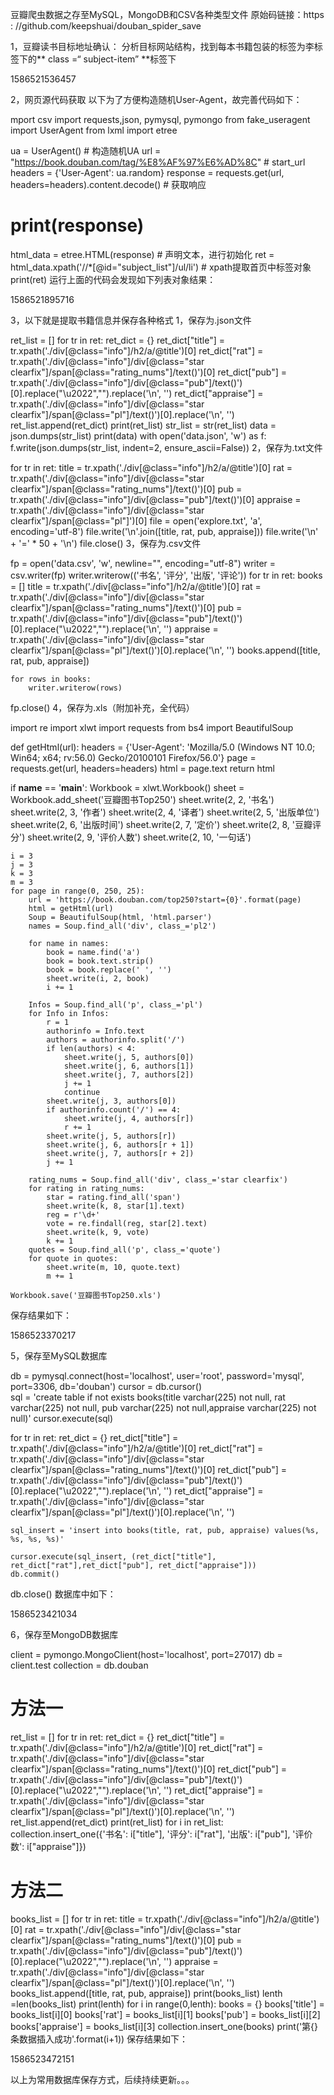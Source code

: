 豆瓣爬虫数据之存至MySQL，MongoDB和CSV各种类型文件
原始码链接：https : //github.com/keepshuai/douban_spider_save

1，豆瓣读书目标地址确认：
分析目标网站结构，找到每本书籍包装的标签为李标签下的** class =“ subject-item” **标签下

1586521536457

2，网页源代码获取
以下为了方便构造随机User-Agent，故完善代码如下：

mport csv
import requests,json, pymysql, pymongo
from fake_useragent import UserAgent
from lxml import etree


ua = UserAgent()  # 构造随机UA
url = "https://book.douban.com/tag/%E8%AF%97%E6%AD%8C" # start_url
headers = {'User-Agent': ua.random}
response = requests.get(url, headers=headers).content.decode()  # 获取响应
# print(response)
html_data = etree.HTML(response) # 声明文本，进行初始化
ret = html_data.xpath('//*[@id="subject_list"]/ul/li')  # xpath提取首页中标签对象
print(ret)
运行上面的代码会发现如下列表对象结果：

1586521895716

3，以下就是提取书籍信息并保存各种格式
1，保存为.json文件

ret_list = []
for tr in ret:
    ret_dict = {}
    ret_dict["title"] = tr.xpath('./div[@class="info"]/h2/a/@title')[0]
    ret_dict["rat"] = tr.xpath('./div[@class="info"]/div[@class="star clearfix"]/span[@class="rating_nums"]/text()')[0]
    ret_dict["pub"] = tr.xpath('./div[@class="info"]/div[@class="pub"]/text()')[0].replace("\u2022","").replace('\n', '')
    ret_dict["appraise"] = tr.xpath('./div[@class="info"]/div[@class="star clearfix"]/span[@class="pl"]/text()')[0].replace('\n', '')
    ret_list.append(ret_dict)
print(ret_list)
str_list = str(ret_list)
data = json.dumps(str_list)
print(data)
with open('data.json', 'w') as f:
    f.write(json.dumps(str_list, indent=2, ensure_ascii=False))
2，保存为.txt文件

for tr in ret:
    title = tr.xpath('./div[@class="info"]/h2/a/@title')[0]
    rat = tr.xpath('./div[@class="info"]/div[@class="star clearfix"]/span[@class="rating_nums"]/text()')[0]
    pub = tr.xpath('./div[@class="info"]/div[@class="pub"]/text()')[0]
    appraise = tr.xpath('./div[@class="info"]/div[@class="star clearfix"]/span[@class="pl"]')[0]
    file = open('explore.txt', 'a', encoding='utf-8')
    file.write('\n'.join([title, rat, pub, appraise]))
    file.write('\n' + '=' * 50 + '\n')
    file.close()
3，保存为.csv文件

fp = open('data.csv', 'w', newline="", encoding="utf-8")
writer = csv.writer(fp)
writer.writerow(('书名', '评分', '出版', '评论'))
for tr in ret:
    books = []
    title = tr.xpath('./div[@class="info"]/h2/a/@title')[0]
    rat = tr.xpath('./div[@class="info"]/div[@class="star clearfix"]/span[@class="rating_nums"]/text()')[0]
    pub = tr.xpath('./div[@class="info"]/div[@class="pub"]/text()')[0].replace("\u2022","").replace('\n', '')
    appraise = tr.xpath('./div[@class="info"]/div[@class="star clearfix"]/span[@class="pl"]/text()')[0].replace('\n', '')
    books.append([title, rat, pub, appraise])

    for rows in books:
        writer.writerow(rows)
fp.close()
4，保存为.xls（附加补充，全代码）

import re
import xlwt
import requests
from bs4 import BeautifulSoup


def getHtml(url):
    headers = {'User-Agent': 'Mozilla/5.0 (Windows NT 10.0; Win64; x64; rv:56.0) Gecko/20100101 Firefox/56.0'}
    page = requests.get(url, headers=headers)
    html = page.text
    return html


if __name__ == '__main__':
    Workbook = xlwt.Workbook()
    sheet = Workbook.add_sheet('豆瓣图书Top250')
    sheet.write(2, 2, '书名')
    sheet.write(2, 3, '作者')
    sheet.write(2, 4, '译者')
    sheet.write(2, 5, '出版单位')
    sheet.write(2, 6, '出版时间')
    sheet.write(2, 7, '定价')
    sheet.write(2, 8, '豆瓣评分')
    sheet.write(2, 9, '评价人数')
    sheet.write(2, 10, '一句话')

    i = 3
    j = 3
    k = 3
    m = 3
    for page in range(0, 250, 25):
        url = 'https://book.douban.com/top250?start={0}'.format(page)
        html = getHtml(url)
        Soup = BeautifulSoup(html, 'html.parser')
        names = Soup.find_all('div', class_='pl2')

        for name in names:
            book = name.find('a')
            book = book.text.strip()
            book = book.replace(' ', '')
            sheet.write(i, 2, book)
            i += 1

        Infos = Soup.find_all('p', class_='pl')
        for Info in Infos:
            r = 1
            authorinfo = Info.text
            authors = authorinfo.split('/')
            if len(authors) < 4:
                sheet.write(j, 5, authors[0])
                sheet.write(j, 6, authors[1])
                sheet.write(j, 7, authors[2])
                j += 1
                continue
            sheet.write(j, 3, authors[0])
            if authorinfo.count('/') == 4:
                sheet.write(j, 4, authors[r])
                r += 1
            sheet.write(j, 5, authors[r])
            sheet.write(j, 6, authors[r + 1])
            sheet.write(j, 7, authors[r + 2])
            j += 1

        rating_nums = Soup.find_all('div', class_='star clearfix')
        for rating in rating_nums:
            star = rating.find_all('span')
            sheet.write(k, 8, star[1].text)
            reg = r'\d+'
            vote = re.findall(reg, star[2].text)
            sheet.write(k, 9, vote)
            k += 1
        quotes = Soup.find_all('p', class_='quote')
        for quote in quotes:
            sheet.write(m, 10, quote.text)
            m += 1

    Workbook.save('豆瓣图书Top250.xls')
保存结果如下：

1586523370217

5，保存至MySQL数据库

db = pymysql.connect(host='localhost', user='root', password='mysql', port=3306, db='douban')
cursor = db.cursor()  
sql = 'create table if not exists books(title varchar(225) not null, rat varchar(225) not null, pub varchar(225) not null,appraise varchar(225) not null)'
cursor.execute(sql)

for tr in ret:
    ret_dict = {}
    ret_dict["title"] = tr.xpath('./div[@class="info"]/h2/a/@title')[0]
    ret_dict["rat"] = tr.xpath('./div[@class="info"]/div[@class="star clearfix"]/span[@class="rating_nums"]/text()')[0]
    ret_dict["pub"] = tr.xpath('./div[@class="info"]/div[@class="pub"]/text()')[0].replace("\u2022","").replace('\n', '')
    ret_dict["appraise"] = tr.xpath('./div[@class="info"]/div[@class="star clearfix"]/span[@class="pl"]/text()')[0].replace('\n', '')

    sql_insert = 'insert into books(title, rat, pub, appraise) values(%s, %s, %s, %s)'

    cursor.execute(sql_insert, (ret_dict["title"], ret_dict["rat"],ret_dict["pub"], ret_dict["appraise"]))
    db.commit()
db.close()
数据库中如下：

1586523421034

6，保存至MongoDB数据库

client = pymongo.MongoClient(host='localhost', port=27017)
db = client.test
collection = db.douban

#  方法一
ret_list = []
for tr in ret:
    ret_dict = {}
    ret_dict["title"] = tr.xpath('./div[@class="info"]/h2/a/@title')[0]
    ret_dict["rat"] = tr.xpath('./div[@class="info"]/div[@class="star clearfix"]/span[@class="rating_nums"]/text()')[0]
    ret_dict["pub"] = tr.xpath('./div[@class="info"]/div[@class="pub"]/text()')[0].replace("\u2022","").replace('\n', '')
    ret_dict["appraise"] = tr.xpath('./div[@class="info"]/div[@class="star clearfix"]/span[@class="pl"]/text()')[0].replace('\n', '')
    ret_list.append(ret_dict)
print(ret_list)
for i in ret_list:
    collection.insert_one({'书名': i["title"], '评分': i["rat"], '出版': i["pub"], '评价数': i["appraise"]})

#  方法二
books_list = []
for tr in ret:
    title = tr.xpath('./div[@class="info"]/h2/a/@title')[0]
    rat = tr.xpath('./div[@class="info"]/div[@class="star clearfix"]/span[@class="rating_nums"]/text()')[0]
    pub = tr.xpath('./div[@class="info"]/div[@class="pub"]/text()')[0].replace("\u2022","").replace('\n', '')
    appraise = tr.xpath('./div[@class="info"]/div[@class="star clearfix"]/span[@class="pl"]/text()')[0].replace('\n', '')
    books_list.append([title, rat, pub, appraise])
print(books_list)
lenth =len(books_list)
print(lenth)
for i in range(0,lenth):
    books = {}
    books['title'] = books_list[i][0]
    books['rat'] = books_list[i][1]
    books['pub'] = books_list[i][2]
    books['appraise'] = books_list[i][3]
    collection.insert_one(books)
    print('第{}条数据插入成功'.format(i+1))
保存结果如下：

1586523472151

以上为常用数据库保存方式，后续持续更新。。。

